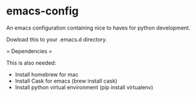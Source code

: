 emacs-config
============

An emacs configuration containing nice to haves for python development.

Dowload this to your .emacs.d directory.

= Dependencies =

This is also needed:
- Install homebrew for mac
- Install Cask for emacs (brew install cask)
- Install python virtual environment (pip install virtualenv)

